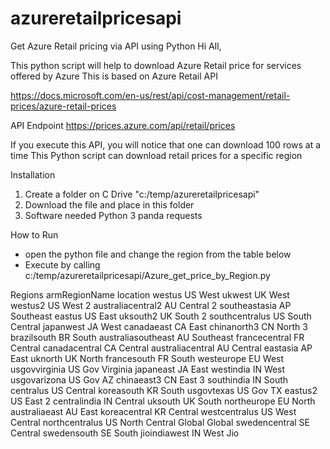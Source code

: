 # azureretailpricesapi
Get Azure Retail pricing via API using Python
Hi All,

This python script will help to download Azure Retail price for services offered by Azure
This is based on Azure Retail API 

https://docs.microsoft.com/en-us/rest/api/cost-management/retail-prices/azure-retail-prices

API Endpoint
https://prices.azure.com/api/retail/prices

If you execute this API, you will notice that one can download 100 rows at a time
This Python script can download retail prices for a specific region

Installation 
1. Create a folder on C Drive "c:/temp/azureretailpricesapi"
2. Download the file and place in this folder
3. Software needed
    Python 3
    panda
    requests

How to Run 
- open the python file and change the region from the table below 
- Execute by calling c:/temp/azureretailpricesapi/Azure_get_price_by_Region.py


Regions
armRegionName	location
westus	US West
ukwest	UK West
westus2	US West 2
australiacentral2	AU Central 2
southeastasia	AP Southeast
eastus	US East
uksouth2	UK South 2
southcentralus	US South Central
japanwest	JA West
canadaeast	CA East
chinanorth3	CN North 3
brazilsouth	BR South
australiasoutheast	AU Southeast
francecentral	FR Central
canadacentral	CA Central
australiacentral	AU Central
eastasia	AP East
uknorth	UK North
francesouth	FR South
westeurope	EU West
usgovvirginia	US Gov Virginia
japaneast	JA East
westindia	IN West
usgovarizona	US Gov AZ
chinaeast3	CN East 3
southindia	IN South
centralus	US Central
koreasouth	KR South
usgovtexas	US Gov TX
eastus2	US East 2
centralindia	IN Central
uksouth	UK South
northeurope	EU North
australiaeast	AU East
koreacentral	KR Central
westcentralus	US West Central
northcentralus	US North Central
Global	Global
swedencentral	SE Central
swedensouth	SE South
jioindiawest	IN West Jio
